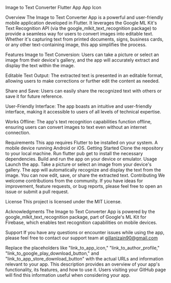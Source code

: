Image to Text Converter Flutter App 
App Icon

Overview
The Image to Text Converter App is a powerful and user-friendly mobile application developed in Flutter. It leverages the Google ML Kit's Text Recognition API (via the google_mlkit_text_recognition package) to provide a seamless way for users to convert images into editable text. Whether it's capturing text from printed documents, signs, business cards, or any other text-containing image, this app simplifies the process.

Features
Image to Text Conversion: Users can take a picture or select an image from their device's gallery, and the app will accurately extract and display the text within the image.

Editable Text Output: The extracted text is presented in an editable format, allowing users to make corrections or further edit the content as needed.

Share and Save: Users can easily share the recognized text with others or save it for future reference.

User-Friendly Interface: The app boasts an intuitive and user-friendly interface, making it accessible to users of all levels of technical expertise.

Works Offline: The app's text recognition capabilities function offline, ensuring users can convert images to text even without an internet connection.

Requirements
This app requires Flutter to be installed on your system.
A mobile device running Android or iOS.
Getting Started
Clone the repository to your local machine.
Run flutter pub get to install the necessary dependencies.
Build and run the app on your device or emulator.
Usage
Launch the app.
Take a picture or select an image from your device's gallery.
The app will automatically recognize and display the text from the image.
You can now edit, save, or share the extracted text.
Contributing
We welcome contributions from the community. If you have ideas for improvement, feature requests, or bug reports, please feel free to open an issue or submit a pull request.

License
This project is licensed under the MIT License.

Acknowledgments
The Image to Text Converter App is powered by the google_mlkit_text_recognition package, part of Google's ML Kit for Firebase, which enables text recognition capabilities on mobile devices.

Support
If you have any questions or encounter issues while using the app, please feel free to contact our support team at gillanizain90@gmail.com



Replace the placeholders like "link_to_app_icon," "link_to_author_profile," "link_to_google_play_download_button," and "link_to_app_store_download_button" with the actual URLs and information relevant to your app. This description provides an overview of your app's functionality, its features, and how to use it. Users visiting your GitHub page will find this information useful when considering your app.
